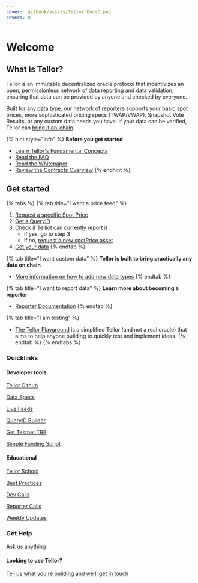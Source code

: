 ```yaml
---
cover: .gitbook/assets/Tellor DocsG.png
coverY: 0
---
```


# Welcome

## What is Tellor? <a href="#what-is-tellor" id="what-is-tellor"></a>

Tellor is an immutable decentralized oracle protocol that incentivizes an open, permissionless network of data reporting and data validation, ensuring that data can be provided by anyone and checked by everyone.

Built for any [data type](https://tellor.io/blog/how-to-query-custom-data-with-tellor/), our network of [reporters](https://docs.tellor.io/tellor/reporting-data/becoming-a-reporter) supports your basic spot prices, more sophisticated pricing specs (TWAP/VWAP), Snapshot Vote Results, or any custom data needs you have. If your data can be verified, Tellor can [bring it on-chain](https://feed.tellor.io).

{% hint style="info" %}
**Before you get started**

* [Learn Tellor's Fundamental Concepts](the-basics/fundamentals.md)
* [Read the FAQ](the-basics/fundamentals.md#faq)
* [Read the Whitepaper](https://tellor.io/whitepaper/)
* [Review the Contracts Overview](the-basics/contracts-overview.md)
{% endhint %}

## Get started <a href="#get-started" id="get-started"></a>

{% tabs %}
{% tab title="I want a price feed" %}
1. [Request a specific Spot Price](https://github.com/tellor-io/dataSpecs/blob/main/.github/ISSUE\_TEMPLATE/new\_query\_type.yaml)
2. [Get a QueryID](getting-data/creating-a-query.md#getting-a-query-id-and-query-data)
3. [Check if Telliot can currently report it](https://github.com/tellor-io/telliot-feeds/tree/main/src/telliot\_feeds/feeds)
   * if yes, go to step 3
   * if no, [request a new spotPrice asset](https://github.com/tellor-io/dataSpecs/issues/24)
4. [Get your data](https://docs.tellor.io/tellor/getting-data/reading-data)
{% endtab %}

{% tab title="I want custom data" %}
**Tellor is built to bring practically any data on chain**

* [More information on how to add new data types](getting-data/creating-a-query.md#creating-a-new-query-type)
{% endtab %}

{% tab title="I want to report data" %}
**Learn more about becoming a reporter**

* [Reporter Documentation](https://docs.tellor.io/tellor/reporting-data/becoming-a-reporter)
{% endtab %}

{% tab title="I am testing" %}
* [The Tellor Playground](https://github.com/tellor-io/TellorDocs/blob/brenda/getting-data/reading-data/tellor-playground.md) is a simplified Tellor (and not a real oracle) that aims to help anyone building to quickly test and implement ideas.
{% endtab %}
{% endtabs %}

### Quicklinks

#### Developer tools

[Tellor Github](https://github.com/tellor-io)

[Data Specs](https://github.com/tellor-io/dataSpecs)

[Live Feeds](https://feed.tellor.io/)

[QueryID Builder](https://queryidbuilder.herokuapp.com/)

[Get Testnet TRB](https://twitter.com/trbfaucet)

[Simple Funding Script](https://github.com/tellor-io/simplefunding-script)

#### Educational

[Tellor School](https://www.youtube.com/playlist?list=PLuJHbmh0kCXVPHDA2Q3J3TfatBRGrOsm-)

[Best Practices](https://tellor.io/best-practices-for-oracle-users-on-ethereum/)

[Dev Calls](https://www.youtube.com/playlist?list=PLuJHbmh0kCXXA6XrTM6dgYgz-RXiFNmRF)

[Reporter Calls](https://www.youtube.com/playlist?list=PLuJHbmh0kCXX1L2V5Bn3Qe-zlMmg5L4yG)

[Weekly Updates](https://www.youtube.com/playlist?list=PLuJHbmh0kCXWRe-QPxaqcThzmj743ercz)

### Get Help

[Ask us anything](https://discord.com/channels/461602746336935936/794270931630948432)

#### Looking to use Tellor?

[Tell us what you're building and we'll get in touch](https://docs.google.com/forms/d/e/1FAIpQLSc5YEerq5y5\_YBiQg7ZwDVw76o\_1KmRmqXvzjeZlfshNKTvaQ/viewform)
